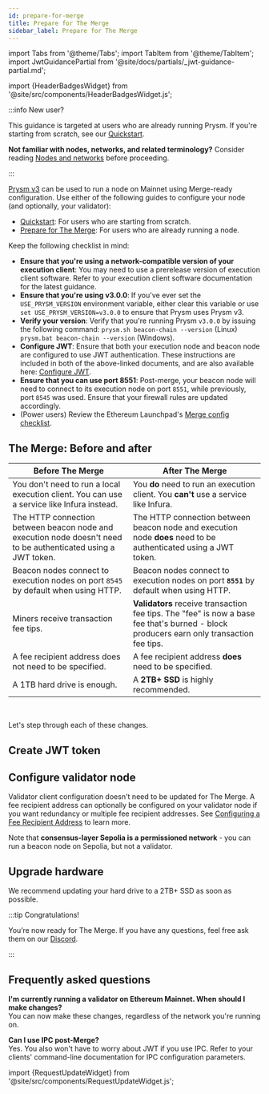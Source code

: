 ```yaml
---
id: prepare-for-merge
title: Prepare for The Merge
sidebar_label: Prepare for The Merge
---
```


import Tabs from '@theme/Tabs';
import TabItem from '@theme/TabItem';
import JwtGuidancePartial from '@site/docs/partials/_jwt-guidance-partial.md';

import {HeaderBadgesWidget} from '@site/src/components/HeaderBadgesWidget.js';

<HeaderBadgesWidget />

:::info New user?

This guidance is targeted at users who are already running Prysm. If you're starting from scratch, see our [Quickstart](./install/install-with-script.md).

**Not familiar with nodes, networks, and related terminology?** Consider reading [Nodes and networks](./concepts/nodes-networks.md) before proceeding.

:::

[Prysm v3](https://github.com/prysmaticlabs/prysm/releases/tag/v3.0.0) can be used to run a node on Mainnet using Merge-ready configuration. Use either of the following guides to configure your node (and optionally, your validator):

 - [Quickstart](../install/install-with-script.md): For users who are starting from scratch.
 - [Prepare for The Merge](../prepare-for-merge.md): For users who are already running a node.

Keep the following checklist in mind:

 - **Ensure that you're using a network-compatible version of your execution client**: You may need to use a prerelease version of execution client software. Refer to your execution client software documentation for the latest guidance.
 - **Ensure that you're using v3.0.0**: If you've ever set the `USE_PRYSM_VERSION` environment variable, either clear this variable or use `set USE_PRYSM_VERSION=v3.0.0` to ensure that Prysm uses Prysm v3.
 - **Verify your version**: Verify that you're running Prysm `v3.0.0` by issuing the following command: `prysm.sh beacon-chain --version` (Linux) `prysm.bat beacon-chain --version` (Windows).
 - **Configure JWT**: Ensure that both your execution node and beacon node are configured to use JWT authentication. These instructions are included in both of the above-linked documents, and are also available here: [Configure JWT](../execution-node/authentication.md).
 - **Ensure that you can use port 8551**: Post-merge, your beacon node will need to connect to its execution node on port `8551`, while previously, port `8545` was used. Ensure that your firewall rules are updated accordingly.
 - (Power users) Review the Ethereum Launchpad's [Merge config checklist](https://notes.ethereum.org/@launchpad/merge-configuration-checklist).


## The Merge: Before and after

| Before The Merge                                                                                               | After The Merge                                                                                                                          |
|----------------------------------------------------------------------------------------------------------------|------------------------------------------------------------------------------------------------------------------------------------------|
| You don't need to run a local execution client. You can use a service like Infura instead.                     | You **do** need to run an execution client. You **can't** use a service like Infura.                                                     |
| The HTTP connection between beacon node and execution node doesn't need to be authenticated using a JWT token. | The HTTP connection between beacon node and execution node **does** need to be authenticated using a JWT token.                          |
| Beacon nodes connect to execution nodes on port `8545` by default when using HTTP.                             | Beacon nodes connect to execution nodes on port **`8551`** by default when using HTTP.                                                   |
| Miners receive transaction fee tips.                                                                           | **Validators** receive transaction fee tips. The "fee" is now a base fee that's burned - block producers earn only transaction fee tips. |
| A fee recipient address does not need to be specified.                                                         | A fee recipient address **does** need to be specified.                                                                                   |
| A 1TB hard drive is enough.                                                                                    | A **2TB+ SSD** is highly recommended.                                                                                                    |


<br />


Let's step through each of these changes. 

## Create JWT token

<JwtGuidancePartial />


## Configure validator node

Validator client configuration doesn't need to be updated for The Merge. A fee recipient address can optionally be configured on your validator node if you want redundancy or multiple fee recipient addresses. See [Configuring a Fee Recipient Address](./execution-node/fee-recipient.md) to learn more.

Note that **consensus-layer Sepolia is a permissioned network** - you can run a beacon node on Sepolia, but not a validator.


## Upgrade hardware

We recommend updating your hard drive to a 2TB+ SSD as soon as possible.

:::tip Congratulations!

You’re now ready for The Merge. If you have any questions, feel free ask them on our [Discord](https://discord.gg/prysmaticlabs).

:::


## Frequently asked questions

**I'm currently running a validator on Ethereum Mainnet. When should I make changes?** <br />
You can now make these changes, regardless of the network you're running on.

**Can I use IPC post-Merge?** <br />
Yes. You also won't have to worry about JWT if you use IPC. Refer to your clients' command-line documentation for IPC configuration parameters.

import {RequestUpdateWidget} from '@site/src/components/RequestUpdateWidget.js';

<RequestUpdateWidget />